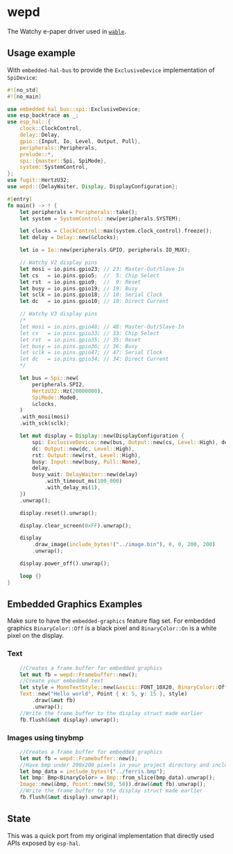 # wepd

The Watchy e-paper driver used in [`wable`](https://github.com/invpt/wable).

## Usage example

With `embedded-hal-bus` to provide the `ExclusiveDevice` implementation of `SpiDevice`:
```rust
#![no_std]
#![no_main]

use embedded_hal_bus::spi::ExclusiveDevice;
use esp_backtrace as _;
use esp_hal::{
    clock::ClockControl,
    delay::Delay,
    gpio::{Input, Io, Level, Output, Pull},
    peripherals::Peripherals,
    prelude::*,
    spi::{master::Spi, SpiMode},
    system::SystemControl,
};
use fugit::HertzU32;
use wepd::{DelayWaiter, Display, DisplayConfiguration};

#[entry]
fn main() -> ! {
    let peripherals = Peripherals::take();
    let system = SystemControl::new(peripherals.SYSTEM);

    let clocks = ClockControl::max(system.clock_control).freeze();
    let delay = Delay::new(&clocks);

    let io = Io::new(peripherals.GPIO, peripherals.IO_MUX);

    // Watchy V2 display pins
    let mosi = io.pins.gpio23; // 23: Master-Out/Slave-In
    let cs   = io.pins.gpio5;  //  5: Chip Select
    let rst  = io.pins.gpio9;  //  9: Reset
    let busy = io.pins.gpio19; // 19: Busy
    let sclk = io.pins.gpio18; // 18: Serial Clock
    let dc   = io.pins.gpio10; // 10: Direct Current

    // Watchy V3 display pins
    /*
    let mosi = io.pins.gpio48; // 48: Master-Out/Slave-In
    let cs   = io.pins.gpio33; // 33: Chip Select
    let rst  = io.pins.gpio35; // 35: Reset
    let busy = io.pins.gpio36; // 36: Busy
    let sclk = io.pins.gpio47; // 47: Serial Clock
    let dc   = io.pins.gpio34; // 34: Direct Current
    */

    let bus = Spi::new(
        peripherals.SPI2,
        HertzU32::Hz(20000000),
        SpiMode::Mode0,
        &clocks,
    )
    .with_mosi(mosi)
    .with_sck(sclk);

    let mut display = Display::new(DisplayConfiguration {
        spi: ExclusiveDevice::new(bus, Output::new(cs, Level::High), delay).unwrap(),
        dc: Output::new(dc, Level::High),
        rst: Output::new(rst, Level::High),
        busy: Input::new(busy, Pull::None),
        delay,
        busy_wait: DelayWaiter::new(delay)
            .with_timeout_ms(100_000)
            .with_delay_ms(1),
    })
    .unwrap();

    display.reset().unwrap();

    display.clear_screen(0xFF).unwrap();

    display
        .draw_image(include_bytes!("../image.bin"), 0, 0, 200, 200)
        .unwrap();

    display.power_off().unwrap();

    loop {}
}
```

## Embedded Graphics Examples
Make sure to have the `embedded-graphics` feature flag set. For embedded graphics `BinaryColor::Off` is a black pixel and `BinaryColor::On` is a white pixel on the display.

### Text
```rust
    //Creates a frame buffer for embedded graphics
    let mut fb = wepd::Framebuffer::new();
    //Create your embedded text
    let style = MonoTextStyle::new(&ascii::FONT_10X20, BinaryColor::Off);
    Text::new("Hello world", Point { x: 5, y: 15 }, style)
        .draw(&mut fb)
        .unwrap();
    //Write the frame buffer to the display struct made earlier
    fb.flush(&mut display).unwrap();
```

### Images using tinybmp
```rust
    //Creates a frame buffer for embedded graphics
    let mut fb = wepd::Framebuffer::new();
    //Have bmp under 200x200 pixels in your project directory and include it
    let bmp_data = include_bytes!("../ferris.bmp");
    let bmp: Bmp<BinaryColor> = Bmp::from_slice(bmp_data).unwrap();
    Image::new(&bmp, Point::new(50, 50)).draw(&mut fb).unwrap();
    //Write the frame buffer to the display struct made earlier
    fb.flush(&mut display).unwrap();
```

## State

This was a quick port from my original implementation that directly used APIs exposed by `esp-hal`.
